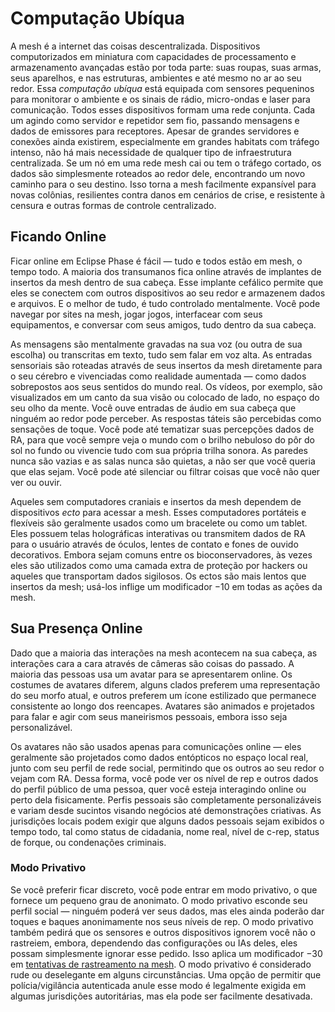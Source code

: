 # Computação Ubíqua

A mesh é a internet das coisas descentralizada. Dispositivos computorizados em miniatura com capacidades de processamento e armazenamento avançadas estão por toda parte: suas roupas, suas armas, seus aparelhos, e nas estruturas, ambientes e até mesmo no ar ao seu redor. Essa _computação ubíqua_ está equipada com sensores pequeninos para monitorar o ambiente e os sinais de rádio, micro-ondas e laser para comunicação. Todos esses dispositivos formam uma rede conjunta. Cada um agindo como servidor e repetidor sem fio, passando mensagens e dados de emissores para receptores. Apesar de grandes servidores e conexões ainda existirem, especialmente em grandes habitats com tráfego intenso, não há mais necessidade de qualquer tipo de infraestrutura centralizada. Se um nó em uma rede mesh cai ou tem o tráfego cortado, os dados são simplesmente roteados ao redor dele, encontrando um novo caminho para o seu destino. Isso torna a mesh facilmente expansível para novas colônias, resilientes contra danos em cenários de crise, e resistente à censura e outras formas de controle centralizado.

## Ficando Online

Ficar online em Eclipse Phase é fácil — tudo e todos estão em mesh, o tempo todo. A maioria dos transumanos fica online através de implantes de insertos da mesh dentro de sua cabeça. Esse implante cefálico permite que eles se conectem com outros dispositivos ao seu redor e armazenem dados e arquivos. E o melhor de tudo, é tudo controlado mentalmente. Você pode navegar por sites na mesh, jogar jogos, interfacear com seus equipamentos, e conversar com seus amigos, tudo dentro da sua cabeça.

As mensagens são mentalmente gravadas na sua voz (ou outra de sua escolha) ou transcritas em texto, tudo sem falar em voz alta. As entradas sensoriais são roteadas através de seus insertos da mesh diretamente para o seu cérebro e vivenciadas como realidade aumentada — como dados sobrepostos aos seus sentidos do mundo real. Os vídeos, por exemplo, são visualizados em um canto da sua visão ou colocado de lado, no espaço do seu olho da mente. Você ouve entradas de áudio em sua cabeça que ninguém ao redor pode perceber. As respostas táteis são percebidas como sensações de toque. Você pode até tematizar suas percepções dados de RA, para que você sempre veja o mundo com o brilho nebuloso do pôr do sol no fundo ou vivencie tudo com sua própria trilha sonora. As paredes nunca são vazias e as salas nunca são quietas, a não ser que você queria que elas sejam. Você pode até silenciar ou filtrar coisas que você não quer ver ou ouvir.

Aqueles sem computadores craniais e insertos da mesh dependem de dispositivos _ecto_ para acessar a mesh. Esses computadores portáteis e flexíveis são geralmente usados como um bracelete ou como um tablet. Eles possuem telas holográficas interativas ou transmitem dados de RA para o usuário através de óculos, lentes de contato e fones de ouvido decorativos. Embora sejam comuns entre os bioconservadores, às vezes eles são utilizados como uma camada extra de proteção por hackers ou aqueles que transportam dados sigilosos. Os ectos são mais lentos que insertos da mesh; usá-los inflige um modificador −10 em todas as ações da mesh.

## Sua Presença Online

Dado que a maioria das interações na mesh acontecem na sua cabeça, as interações cara a cara através de câmeras são coisas do passado. A maioria das pessoas usa um avatar para se apresentarem online. Os costumes de avatares diferem, alguns clados preferem uma representação do seu morfo atual, e outros preferem um ícone estilizado que permanece consistente ao longo dos reencapes. Avatares são animados e projetados para falar e agir com seus maneirismos pessoais, embora isso seja personalizável.

Os avatares não são usados apenas para comunicações online — eles geralmente são projetados como dados entópticos no espaço local real, junto com seu perfil de rede social, permitindo que os outros ao seu redor o vejam com RA. Dessa forma, você pode ver os nível de rep e outros dados do perfil público de uma pessoa, quer você esteja interagindo online ou perto dela fisicamente. Perfis pessoais são completamente personalizáveis e variam desde sucintos visando negócios até demonstrações criativas. As jurisdições locais podem exigir que alguns dados pessoais sejam exibidos o tempo todo, tal como status de cidadania, nome real, nível de c-rep, status de forque, ou condenações criminais.

### Modo Privativo

Se você preferir ficar discreto, você pode entrar em modo privativo, o que fornece um pequeno grau de anonimato. O modo privativo esconde seu perfil social — ninguém poderá ver seus dados, mas eles ainda poderão dar toques e baques anonimamente nos seus níveis de rep. O modo privativo também pedirá que os sensores e outros dispositivos ignorem você não o rastreiem, embora, dependendo das configurações ou IAs deles, eles possam simplesmente ignorar esse pedido. Isso aplica um modificador −30 em [tentativas de rastreamento na mesh](10-tracking.md#rastreamento-de-atividades-na-mesh). O modo privativo é considerado rude ou deselegante em alguns circunstâncias. Uma opção de permitir que polícia/vigilância autenticada anule esse modo é legalmente exigida em algumas jurisdições autoritárias, mas ela pode ser facilmente desativada.

